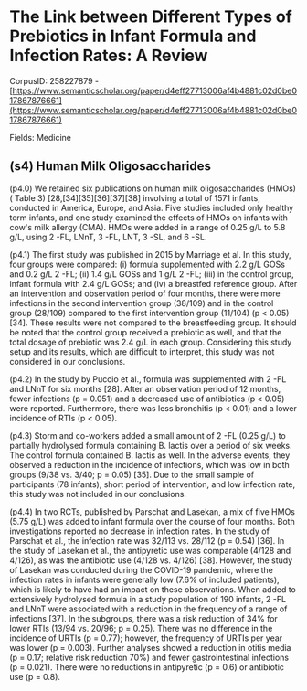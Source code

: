 # The Link between Different Types of Prebiotics in Infant Formula and Infection Rates: A Review

CorpusID: 258227879 - [https://www.semanticscholar.org/paper/d4eff27713006af4b4881c02d0be017867876661](https://www.semanticscholar.org/paper/d4eff27713006af4b4881c02d0be017867876661)

Fields: Medicine

## (s4) Human Milk Oligosaccharides
(p4.0) We retained six publications on human milk oligosaccharides (HMOs) ( Table 3) [28,[34][35][36][37][38] involving a total of 1571 infants, conducted in America, Europe, and Asia. Five studies included only healthy term infants, and one study examined the effects of HMOs on infants with cow's milk allergy (CMA). HMOs were added in a range of 0.25 g/L to 5.8 g/L, using 2 -FL, LNnT, 3 -FL, LNT, 3 -SL, and 6 -SL.

(p4.1) The first study was published in 2015 by Marriage et al. In this study, four groups were compared: (i) formula supplemented with 2.2 g/L GOSs and 0.2 g/L 2 -FL; (ii) 1.4 g/L GOSs and 1 g/L 2 -FL; (iii) in the control group, infant formula with 2.4 g/L GOSs; and (iv) a breastfed reference group. After an intervention and observation period of four months, there were more infections in the second intervention group (38/109) and in the control group (28/109) compared to the first intervention group (11/104) (p < 0.05) [34]. These results were not compared to the breastfeeding group. It should be noted that the control group received a prebiotic as well, and that the total dosage of prebiotic was 2.4 g/L in each group. Considering this study setup and its results, which are difficult to interpret, this study was not considered in our conclusions.

(p4.2) In the study by Puccio et al., formula was supplemented with 2 -FL and LNnT for six months [28]. After an observation period of 12 months, fewer infections (p = 0.051) and a decreased use of antibiotics (p < 0.05) were reported. Furthermore, there was less bronchitis (p < 0.01) and a lower incidence of RTIs (p < 0.05).

(p4.3) Storm and co-workers added a small amount of 2 -FL (0.25 g/L) to partially hydrolysed formula containing B. lactis over a period of six weeks. The control formula contained B. lactis as well. In the adverse events, they observed a reduction in the incidence of infections, which was low in both groups (9/38 vs. 3/40; p = 0.05) [35]. Due to the small sample of participants (78 infants), short period of intervention, and low infection rate, this study was not included in our conclusions.

(p4.4) In two RCTs, published by Parschat and Lasekan, a mix of five HMOs (5.75 g/L) was added to infant formula over the course of four months. Both investigations reported no decrease in infection rates. In the study of Parschat et al., the infection rate was 32/113 vs. 28/112 (p = 0.54) [36]. In the study of Lasekan et al., the antipyretic use was comparable (4/128 and 4/126), as was the antibiotic use (4/128 vs. 4/126) [38]. However, the study of Lasekan was conducted during the COVID-19 pandemic, where the infection rates in infants were generally low (7.6% of included patients), which is likely to have had an impact on these observations. When added to extensively hydrolysed formula in a study population of 190 infants, 2 -FL and LNnT were associated with a reduction in the frequency of a range of infections [37]. In the subgroups, there was a risk reduction of 34% for lower RTIs (13/94 vs. 20/96; p = 0.25). There was no difference in the incidence of URTIs (p = 0.77); however, the frequency of URTIs per year was lower (p = 0.003). Further analyses showed a reduction in otitis media (p = 0.17; relative risk reduction 70%) and fewer gastrointestinal infections (p = 0.021). There were no reductions in antipyretic (p = 0.6) or antibiotic use (p = 0.8).
